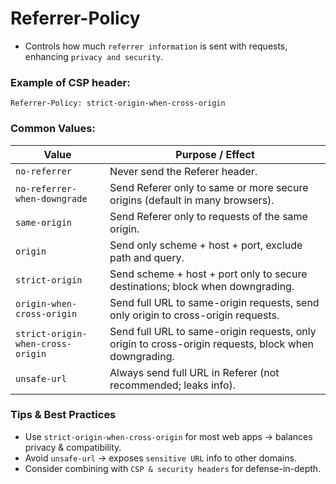 # Referrer-Policy

- Controls how much `referrer information` is sent with requests, enhancing `privacy and security`.

### Example of CSP header:

    Referrer-Policy: strict-origin-when-cross-origin

### Common Values:

| Value                             | Purpose / Effect                                                                                     |
| --------------------------------- | ---------------------------------------------------------------------------------------------------- |
| `no-referrer`                     | Never send the Referer header.                                                                       |
| `no-referrer-when-downgrade`      | Send Referer only to same or more secure origins (default in many browsers).                         |
| `same-origin`                     | Send Referer only to requests of the same origin.                                                    |
| `origin`                          | Send only scheme + host + port, exclude path and query.                                              |
| `strict-origin`                   | Send scheme + host + port only to secure destinations; block when downgrading.                       |
| `origin-when-cross-origin`        | Send full URL to same-origin requests, send only origin to cross-origin requests.                    |
| `strict-origin-when-cross-origin` | Send full URL to same-origin requests, only origin to cross-origin requests, block when downgrading. |
| `unsafe-url`                      | Always send full URL in Referer (not recommended; leaks info).                                       |

### Tips & Best Practices

- Use `strict-origin-when-cross-origin` for most web apps → balances privacy & compatibility.
- Avoid `unsafe-url` → exposes `sensitive URL` info to other domains.
- Consider combining with `CSP & security headers` for defense-in-depth.
